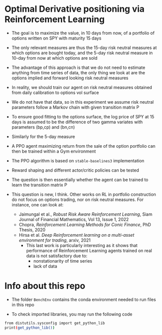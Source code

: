 
# Optimal Derivative positioning via Reinforcement Learning

- The goal is to maximize the value, in 10 days from now, of a portfolio of options written on SPY with maturity 15 days
- The only relevant measures are thus the 15-day risk neutral measures at which options are bought today, and the 5-day risk neutral measure in 10-day from now at which options are sold
- The advantage of this approach is that we do not need to estimate anything from time series of data, the only thing we look at are the options implied and forward looking risk neutral measures

- In reality, we should train our agent on risk neutral measures obtained from daily calibration to options vol surface
- We do not have that data, so in this experiment we assume risk neutral parameters follow a Markov chain with given transition matrix P
- To ensure good fitting to the options surface, the log price of SPY at 15 days is assumed to be the difference of two gamma variates with parameters (bp,cp) and (bn,cn)
- Similarly for the 5-day measure
  
- A PPO agent maximizing return from the sale of the option portfolio can then be trained within a Gym environment
- The PPO algorithm is based on `stable-baselines3` implementation
- Reward shaping and different actor/critic policies can be tested

- The question is then essentially whether the agent can be trained to learn the transition matrix P
- This question is new, I think. Other works on RL in portfolio construction do not focus on options trading, nor on risk neutral measures. For instance, one can look at:
  - Jaimungal et al., *Robust Risk Aware Reinforcement Learning*, Siam Journal of Financial Mathematics, Vol 13, Issue 1, 2022
  - Chopra, *Reinforcement Learning Methods for Conic Finance*, PhD Thesis, 2020
  - Hirsa et al. *Deep Reinforcement learning on a multi-asset environment for trading*, arxiv, 2021
    - This last work is particularly interesting as it shows that performance of Reinforcement Learning agents trained on real data is not satisfactory due to:
      - nonstationarity of time series
      - lack of data

# Info about this repo

- The folder ``BenchEnv`` contains the conda environment needed to run files in this repo

- To check imported libraries, you may run the following code

```bash
from distutils.sysconfig import get_python_lib
print(get_python_lib())
```
